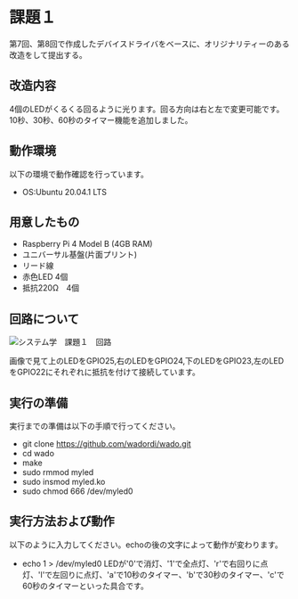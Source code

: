 # 課題１
第7回、第8回で作成したデバイスドライバをベースに、オリジナリティーのある改造をして提出する。

## 改造内容
4個のLEDがくるくる回るように光ります。回る方向は右と左で変更可能です。
10秒、30秒、60秒のタイマー機能を追加しました。

## 動作環境
以下の環境で動作確認を行っています。
* OS:Ubuntu 20.04.1 LTS

## 用意したもの
* Raspberry Pi 4 Model B (4GB RAM)
* ユニバーサル基盤(片面プリント)
* リード線
* 赤色LED 4個
* 抵抗220Ω　4個

## 回路について
![システム学　課題１　回路](https://user-images.githubusercontent.com/72900623/100960483-b46cdd80-3563-11eb-943d-fc8a9e206f0b.jpg)

画像で見て上のLEDをGPIO25,右のLEDをGPIO24,下のLEDをGPIO23,左のLEDをGPIO22にそれぞれに抵抗を付けて接続しています。

## 実行の準備
実行までの準備は以下の手順で行ってください。
* git clone https://github.com/wadordi/wado.git
* cd wado
* make
* sudo rmmod myled
* sudo insmod myled.ko
* sudo chmod 666 /dev/myled0

## 実行方法および動作
以下のように入力してください。echoの後の文字によって動作が変わります。
* echo 1 > /dev/myled0 
LEDが'0'で消灯、'1'で全点灯、'r'で右回りに点灯、'l'で左回りに点灯、'a'で10秒のタイマー、'b'で30秒のタイマー、'c'で60秒のタイマーといった具合です。

